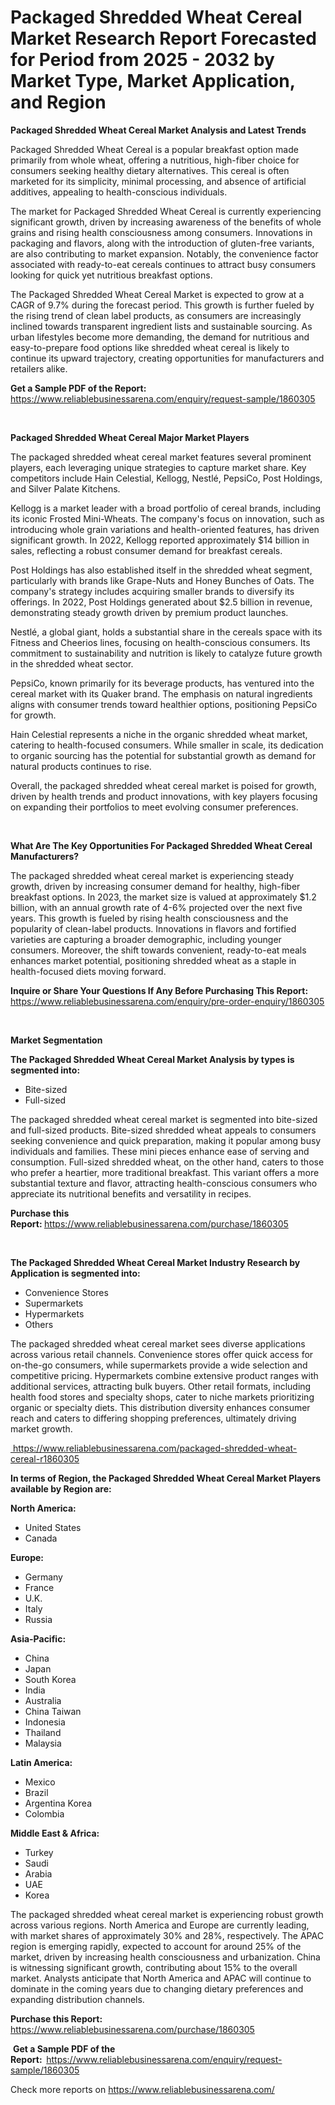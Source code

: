 <p><h1>Packaged Shredded Wheat Cereal Market Research Report Forecasted for Period from 2025 -  2032 by Market Type, Market Application, and Region</h1></p><p><strong>Packaged Shredded Wheat Cereal Market Analysis and Latest Trends</strong></p>
<p><p>Packaged Shredded Wheat Cereal is a popular breakfast option made primarily from whole wheat, offering a nutritious, high-fiber choice for consumers seeking healthy dietary alternatives. This cereal is often marketed for its simplicity, minimal processing, and absence of artificial additives, appealing to health-conscious individuals. </p><p>The market for Packaged Shredded Wheat Cereal is currently experiencing significant growth, driven by increasing awareness of the benefits of whole grains and rising health consciousness among consumers. Innovations in packaging and flavors, along with the introduction of gluten-free variants, are also contributing to market expansion. Notably, the convenience factor associated with ready-to-eat cereals continues to attract busy consumers looking for quick yet nutritious breakfast options.</p><p>The Packaged Shredded Wheat Cereal Market is expected to grow at a CAGR of 9.7% during the forecast period. This growth is further fueled by the rising trend of clean label products, as consumers are increasingly inclined towards transparent ingredient lists and sustainable sourcing. As urban lifestyles become more demanding, the demand for nutritious and easy-to-prepare food options like shredded wheat cereal is likely to continue its upward trajectory, creating opportunities for manufacturers and retailers alike.</p></p>
<p><strong>Get a Sample PDF of the Report:&nbsp;</strong> <a href="https://www.reliablebusinessarena.com/enquiry/request-sample/1860305?utm_campaign=3346&utm_medium=2&utm_source=Github&utm_content=ia&utm_term=07042025&utm_id=packaged-shredded-wheat-cereal">https://www.reliablebusinessarena.com/enquiry/request-sample/1860305</a></p>
<p>&nbsp;</p>
<p><strong>Packaged Shredded Wheat Cereal Major Market Players</strong></p>
<p><p>The packaged shredded wheat cereal market features several prominent players, each leveraging unique strategies to capture market share. Key competitors include Hain Celestial, Kellogg, Nestlé, PepsiCo, Post Holdings, and Silver Palate Kitchens. </p><p>Kellogg is a market leader with a broad portfolio of cereal brands, including its iconic Frosted Mini-Wheats. The company's focus on innovation, such as introducing whole grain variations and health-oriented features, has driven significant growth. In 2022, Kellogg reported approximately $14 billion in sales, reflecting a robust consumer demand for breakfast cereals.</p><p>Post Holdings has also established itself in the shredded wheat segment, particularly with brands like Grape-Nuts and Honey Bunches of Oats. The company's strategy includes acquiring smaller brands to diversify its offerings. In 2022, Post Holdings generated about $2.5 billion in revenue, demonstrating steady growth driven by premium product launches.</p><p>Nestlé, a global giant, holds a substantial share in the cereals space with its Fitness and Cheerios lines, focusing on health-conscious consumers. Its commitment to sustainability and nutrition is likely to catalyze future growth in the shredded wheat sector.</p><p>PepsiCo, known primarily for its beverage products, has ventured into the cereal market with its Quaker brand. The emphasis on natural ingredients aligns with consumer trends toward healthier options, positioning PepsiCo for growth.</p><p>Hain Celestial represents a niche in the organic shredded wheat market, catering to health-focused consumers. While smaller in scale, its dedication to organic sourcing has the potential for substantial growth as demand for natural products continues to rise.</p><p>Overall, the packaged shredded wheat cereal market is poised for growth, driven by health trends and product innovations, with key players focusing on expanding their portfolios to meet evolving consumer preferences.</p></p>
<p>&nbsp;</p>
<p><strong>What Are The Key Opportunities For Packaged Shredded Wheat Cereal Manufacturers?</strong></p>
<p><p>The packaged shredded wheat cereal market is experiencing steady growth, driven by increasing consumer demand for healthy, high-fiber breakfast options. In 2023, the market size is valued at approximately $1.2 billion, with an annual growth rate of 4-6% projected over the next five years. This growth is fueled by rising health consciousness and the popularity of clean-label products. Innovations in flavors and fortified varieties are capturing a broader demographic, including younger consumers. Moreover, the shift towards convenient, ready-to-eat meals enhances market potential, positioning shredded wheat as a staple in health-focused diets moving forward.</p></p>
<p><strong>Inquire or Share Your Questions If Any Before Purchasing This Report:</strong> <a href="https://www.reliablebusinessarena.com/enquiry/pre-order-enquiry/1860305?utm_campaign=3346&utm_medium=2&utm_source=Github&utm_content=ia&utm_term=07042025&utm_id=packaged-shredded-wheat-cereal">https://www.reliablebusinessarena.com/enquiry/pre-order-enquiry/1860305</a></p>
<p>&nbsp;</p>
<p><strong>Market Segmentation</strong></p>
<p><strong>The Packaged Shredded Wheat Cereal Market Analysis by types is segmented into:</strong></p>
<p><ul><li>Bite-sized</li><li>Full-sized</li></ul></p>
<p><p>The packaged shredded wheat cereal market is segmented into bite-sized and full-sized products. Bite-sized shredded wheat appeals to consumers seeking convenience and quick preparation, making it popular among busy individuals and families. These mini pieces enhance ease of serving and consumption. Full-sized shredded wheat, on the other hand, caters to those who prefer a heartier, more traditional breakfast. This variant offers a more substantial texture and flavor, attracting health-conscious consumers who appreciate its nutritional benefits and versatility in recipes.</p></p>
<p><strong>Purchase this Report:&nbsp;</strong><a href="https://www.reliablebusinessarena.com/purchase/1860305?utm_campaign=3346&utm_medium=2&utm_source=Github&utm_content=ia&utm_term=07042025&utm_id=packaged-shredded-wheat-cereal">https://www.reliablebusinessarena.com/purchase/1860305</a></p>
<p>&nbsp;</p>
<p><strong>The Packaged Shredded Wheat Cereal Market Industry Research by Application is segmented into:</strong></p>
<p><ul><li>Convenience Stores</li><li>Supermarkets</li><li>Hypermarkets</li><li>Others</li></ul></p>
<p><p>The packaged shredded wheat cereal market sees diverse applications across various retail channels. Convenience stores offer quick access for on-the-go consumers, while supermarkets provide a wide selection and competitive pricing. Hypermarkets combine extensive product ranges with additional services, attracting bulk buyers. Other retail formats, including health food stores and specialty shops, cater to niche markets prioritizing organic or specialty diets. This distribution diversity enhances consumer reach and caters to differing shopping preferences, ultimately driving market growth.</p></p>
<p><a href="https://www.reliablebusinessarena.com/packaged-shredded-wheat-cereal-r1860305?utm_campaign=3346&utm_medium=2&utm_source=Github&utm_content=ia&utm_term=07042025&utm_id=packaged-shredded-wheat-cereal">&nbsp;https://www.reliablebusinessarena.com/packaged-shredded-wheat-cereal-r1860305</a></p>
<p><strong>In terms of Region, the Packaged Shredded Wheat Cereal Market Players available by Region are:</strong></p>
<p>
    <p> <strong> North America: </strong>
        <ul>
            <li>United States</li>
            <li>Canada</li>
        </ul>
        </p> 
    <p> <strong> Europe: </strong>
        <ul>
            <li>Germany</li>
            <li>France</li>
            <li>U.K.</li>
            <li>Italy</li>
            <li>Russia</li>
        </ul>
        </p> 
    <p> <strong> Asia-Pacific: </strong>
        <ul>
            <li>China</li>
            <li>Japan</li>
            <li>South Korea</li>
            <li>India</li>
            <li>Australia</li>
            <li>China Taiwan</li>
            <li>Indonesia</li>
            <li>Thailand</li>
            <li>Malaysia</li>
        </ul>
        </p> 
    <p> <strong> Latin America: </strong>
        <ul>
            <li>Mexico</li>
            <li>Brazil</li>
            <li>Argentina Korea</li>
            <li>Colombia</li>
        </ul>
        </p> 
    <p> <strong> Middle East & Africa: </strong>
        <ul>
            <li>Turkey</li>
            <li>Saudi</li>
            <li>Arabia</li>
            <li>UAE</li>
            <li>Korea</li>
        </ul>
    </p>
    </p>
<p><p>The packaged shredded wheat cereal market is experiencing robust growth across various regions. North America and Europe are currently leading, with market shares of approximately 30% and 28%, respectively. The APAC region is emerging rapidly, expected to account for around 25% of the market, driven by increasing health consciousness and urbanization. China is witnessing significant growth, contributing about 15% to the overall market. Analysts anticipate that North America and APAC will continue to dominate in the coming years due to changing dietary preferences and expanding distribution channels.</p></p>
<p><strong>Purchase this Report: </strong><a href="https://www.reliablebusinessarena.com/purchase/1860305?utm_campaign=3346&utm_medium=2&utm_source=Github&utm_content=ia&utm_term=07042025&utm_id=packaged-shredded-wheat-cereal">https://www.reliablebusinessarena.com/purchase/1860305</a></p>
<p>&nbsp;<strong>Get a Sample PDF of the Report:&nbsp;&nbsp;</strong><a href="https://www.reliablebusinessarena.com/enquiry/request-sample/1860305?utm_campaign=3346&utm_medium=2&utm_source=Github&utm_content=ia&utm_term=07042025&utm_id=packaged-shredded-wheat-cereal">https://www.reliablebusinessarena.com/enquiry/request-sample/1860305</a></p>
<p><strong></strong></p>
<p>Check more reports on <a href="https://www.reliablebusinessarena.com/?utm_campaign=3346&utm_medium=2&utm_source=Github&utm_content=ia&utm_term=07042025&utm_id=packaged-shredded-wheat-cereal">https://www.reliablebusinessarena.com/</a></p>